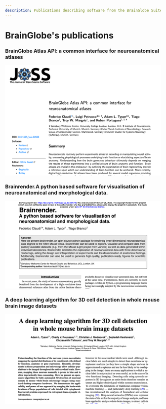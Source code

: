 ```yaml
---
description: Publications describing software from the BrainGlobe Suite
---
```


# BrainGlobe's publications

### BrainGlobe Atlas API: a common interface for neuroanatomical atlases

![](../.gitbook/assets/screenshot-2020-12-04-at-12.49.13.png)



### Brainrender.A python based software for visualisation of neuroanatomical and morphological data.

![](../.gitbook/assets/screenshot-2020-12-04-at-12.49.57.png)

### 

### 

### A deep learning algorithm for 3D cell detection in whole mouse brain image datasets

![](../.gitbook/assets/image.png)



